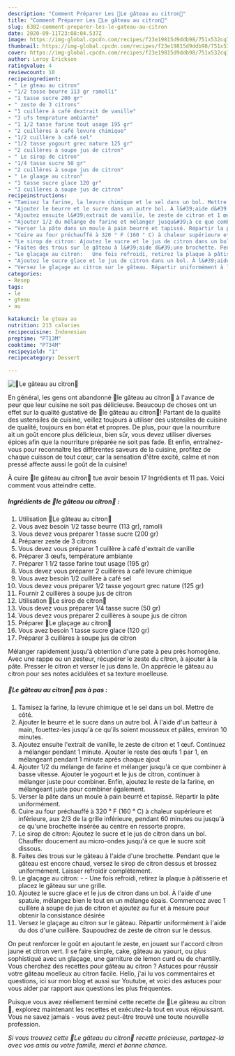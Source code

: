 ```yaml
---
description: "Comment Préparer Les 🍋Le gâteau au citron🍋"
title: "Comment Préparer Les 🍋Le gâteau au citron🍋"
slug: 6382-comment-preparer-les-le-gateau-au-citron
date: 2020-09-11T23:08:04.537Z
image: https://img-global.cpcdn.com/recipes/f23e19815d9ddb98/751x532cq70/🍋le-gateau-au-citron🍋-photo-principale-de-la-recette.jpg
thumbnail: https://img-global.cpcdn.com/recipes/f23e19815d9ddb98/751x532cq70/🍋le-gateau-au-citron🍋-photo-principale-de-la-recette.jpg
cover: https://img-global.cpcdn.com/recipes/f23e19815d9ddb98/751x532cq70/🍋le-gateau-au-citron🍋-photo-principale-de-la-recette.jpg
author: Leroy Erickson
ratingvalue: 4
reviewcount: 10
recipeingredient:
- " Le gteau au citron"
- "1/2 tasse beurre 113 gr ramolli"
- "1 tasse sucre 200 gr"
- " zeste de 3 citrons"
- "1 cuillère à café dextrait de vanille"
- "3 ufs temprature ambiante"
- "1 1/2 tasse farine tout usage 195 gr"
- "2 cuillères à café levure chimique"
- "1/2 cuillère à café sel"
- "1/2 tasse yogourt grec nature 125 gr"
- "2 cuillères à soupe jus de citron"
- " Le sirop de citron"
- "1/4 tasse sucre 50 gr"
- "2 cuillères à soupe jus de citron"
- " Le glaage au citron"
- "1 tasse sucre glace 120 gr"
- "3 cuillères à soupe jus de citron"
recipeinstructions:
- "Tamisez la farine, la levure chimique et le sel dans un bol. Mettre de côté."
- "Ajouter le beurre et le sucre dans un autre bol. À l&#39;aide d&#39;un batteur à main, fouettez-les jusqu&#39;à ce qu&#39;ils soient mousseux et pâles, environ 10 minutes."
- "Ajoutez ensuite l&#39;extrait de vanille, le zeste de citron et 1 œuf. Continuez à mélanger pendant 1 minute. Ajouter le reste des œufs 1 par 1, en mélangeant pendant 1 minute après chaque ajout"
- "Ajouter 1/2 du mélange de farine et mélanger jusqu&#39;à ce que combiner à basse vitesse. Ajouter le yogourt et le jus de citron, continuer à mélanger juste pour combiner. Enfin, ajoutez le reste de la farine, en mélangeant juste pour combiner également."
- "Verser la pâte dans un moule à pain beurré et tapissé. Répartir la pâte uniformément."
- "Cuire au four préchauffé à 320 ° F (160 ° C) à chaleur supérieure et inférieure, aux 2/3 de la grille inférieure, pendant 60 minutes ou jusqu&#39;à ce qu&#39;une brochette insérée au centre en ressorte propre."
- "Le sirop de citron: Ajoutez le sucre et le jus de citron dans un bol. Chauffer doucement au micro-ondes jusqu&#39;à ce que le sucre soit dissous."
- "Faites des trous sur le gâteau à l&#39;aide d&#39;une brochette. Pendant que le gâteau est encore chaud, versez le sirop de citron dessus et brossez uniformément. Laisser refroidir complètement."
- "Le glaçage au citron:   Une fois refroidi, retirez la plaque à pâtisserie et placez le gâteau sur une grille."
- "Ajoutez le sucre glace et le jus de citron dans un bol. À l&#39;aide d&#39;une spatule, mélangez bien le tout en un mélange épais. Commencez avec 1 cuillère à soupe de jus de citron et ajoutez au fur et à mesure pour obtenir la consistance désirée"
- "Versez le glaçage au citron sur le gâteau. Répartir uniformément à l&#39;aide du dos d&#39;une cuillère. Saupoudrez de zeste de citron sur le dessus."
categories:
- Resep
tags:
- le
- gteau
- au

katakunci: le gteau au 
nutrition: 213 calories
recipecuisine: Indonesian
preptime: "PT13M"
cooktime: "PT34M"
recipeyield: "1"
recipecategory: Dessert

---
```



![🍋Le gâteau au citron🍋](https://img-global.cpcdn.com/recipes/f23e19815d9ddb98/751x532cq70/🍋le-gateau-au-citron🍋-photo-principale-de-la-recette.jpg)

En général, les gens ont abandonné 🍋le gâteau au citron🍋 à l'avance de peur que leur cuisine ne soit pas délicieuse. Beaucoup de choses ont un effet sur la qualité gustative de 🍋le gâteau au citron🍋! Partant de la qualité des ustensiles de cuisine, veillez toujours à utiliser des ustensiles de cuisine de qualité, toujours en bon état et propres. De plus, pour que la nourriture ait un goût encore plus délicieux, bien sûr, vous devez utiliser diverses épices afin que la nourriture préparée ne soit pas fade. Et enfin, entraînez-vous pour reconnaître les différentes saveurs de la cuisine, profitez de chaque cuisson de tout cœur, car la sensation d'être excité, calme et non pressé affecte aussi le goût de la cuisine!

<!--inarticleads1-->

À cuire 🍋le gâteau au citron🍋 tue avoir besoin 17 Ingrédients et 11 pas. Voici comment vous atteindre cette.

##### Ingrédients de 🍋le gâteau au citron🍋 :

1. Utilisation  🍋Le gâteau au citron🍋
1. Vous avez besoin 1/2 tasse beurre (113 gr), ramolli
1. Vous devez vous préparer 1 tasse sucre (200 gr)
1. Préparer  zeste de 3 citrons
1. Vous devez vous préparer 1 cuillère à café d&#39;extrait de vanille
1. Préparer 3 œufs, température ambiante
1. Préparer 1 1/2 tasse farine tout usage (195 gr)
1. Vous devez vous préparer 2 cuillères à café levure chimique
1. Vous avez besoin 1/2 cuillère à café sel
1. Vous devez vous préparer 1/2 tasse yogourt grec nature (125 gr)
1. Fournir 2 cuillères à soupe jus de citron
1. Utilisation  🍋Le sirop de citron🍋
1. Vous devez vous préparer 1/4 tasse sucre (50 gr)
1. Vous devez vous préparer 2 cuillères à soupe jus de citron
1. Préparer  🍋Le glaçage au citron🍋
1. Vous avez besoin 1 tasse sucre glace (120 gr)
1. Préparer 3 cuillères à soupe jus de citron


Mélanger rapidement jusqu&#39;à obtention d&#39;une pate à peu près homogène. Avec une rappe ou un zesteur, récupérer le zeste du citron, à ajouter à la pâte. Presser le citron et verser le jus dans le. On apprécie le gâteau au citron pour ses notes acidulées et sa texture moelleuse. 

<!--inarticleads2-->

##### 🍋Le gâteau au citron🍋 pas à pas :

1. Tamisez la farine, la levure chimique et le sel dans un bol. Mettre de côté.
1. Ajouter le beurre et le sucre dans un autre bol. À l&#39;aide d&#39;un batteur à main, fouettez-les jusqu&#39;à ce qu&#39;ils soient mousseux et pâles, environ 10 minutes.
1. Ajoutez ensuite l&#39;extrait de vanille, le zeste de citron et 1 œuf. Continuez à mélanger pendant 1 minute. Ajouter le reste des œufs 1 par 1, en mélangeant pendant 1 minute après chaque ajout
1. Ajouter 1/2 du mélange de farine et mélanger jusqu&#39;à ce que combiner à basse vitesse. Ajouter le yogourt et le jus de citron, continuer à mélanger juste pour combiner. Enfin, ajoutez le reste de la farine, en mélangeant juste pour combiner également.
1. Verser la pâte dans un moule à pain beurré et tapissé. Répartir la pâte uniformément.
1. Cuire au four préchauffé à 320 ° F (160 ° C) à chaleur supérieure et inférieure, aux 2/3 de la grille inférieure, pendant 60 minutes ou jusqu&#39;à ce qu&#39;une brochette insérée au centre en ressorte propre.
1. Le sirop de citron: Ajoutez le sucre et le jus de citron dans un bol. Chauffer doucement au micro-ondes jusqu&#39;à ce que le sucre soit dissous.
1. Faites des trous sur le gâteau à l&#39;aide d&#39;une brochette. Pendant que le gâteau est encore chaud, versez le sirop de citron dessus et brossez uniformément. Laisser refroidir complètement.
1. Le glaçage au citron: -  -  Une fois refroidi, retirez la plaque à pâtisserie et placez le gâteau sur une grille.
1. Ajoutez le sucre glace et le jus de citron dans un bol. À l&#39;aide d&#39;une spatule, mélangez bien le tout en un mélange épais. Commencez avec 1 cuillère à soupe de jus de citron et ajoutez au fur et à mesure pour obtenir la consistance désirée
1. Versez le glaçage au citron sur le gâteau. Répartir uniformément à l&#39;aide du dos d&#39;une cuillère. Saupoudrez de zeste de citron sur le dessus.


On peut renforcer le goût en ajoutant le zeste, en jouant sur l&#39;accord citron jaune et citron vert. Il se faire simple, cake, gâteau au yaourt, ou plus sophistiqué avec un glaçage, une garniture de lemon curd ou de chantilly. Vous cherchez des recettes pour gâteau au citron ? Astuces pour réussir votre gâteau moelleux au citron facile. Hello, j&#39;ai lu vos commentaires et questions, ici sur mon blog et aussi sur Youtube, et voici des astuces pour vous aider par rapport aux questions les plus fréquentes. 

<!--inarticleads1-->

<p>
Puisque vous avez réellement terminé cette recette de 🍋Le gâteau au citron🍋, explorez maintenant les recettes et exécutez-la tout en vous réjouissant. Vous ne savez jamais - vous avez peut-être trouvé une toute nouvelle profession.
</p>

<p>
<i>Si vous trouvez cette 🍋Le gâteau au citron🍋 recette précieuse, partagez-la avec vos amis ou votre famille, merci et bonne chance.</i>
</p>
